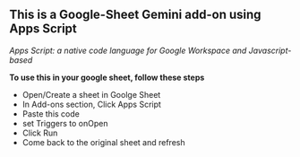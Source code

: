 ## This is a Google-Sheet Gemini add-on using Apps Script ##
*Apps Script: a native code language for Google Workspace and Javascript-based*

__To use this in your google sheet, follow these steps__
- Open/Create a sheet in Goolge Sheet
- In Add-ons section, Click Apps Script
- Paste this code
- set Triggers to onOpen
- Click Run
- Come back to the original sheet and refresh
